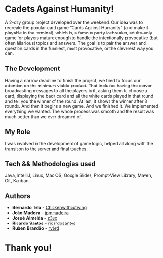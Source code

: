# Cadets Against Humanity!

A 2-day group project developed over the weekend.
Our idea was to recreate the popular card game "Cards Against Humanity" (and make it playable in the terminal), which is, a famous party icebreaker, adults-only game for players mature enough to handle the intentionally provocative (but often hilarious) topics and answers. The goal is to pair the answer and question cards in the funniest, most provocative, or the cleverest way you can.

## The Development

Having a narrow deadline to finish the project, we tried to focus our attention on the minimum viable product. That includes having the server broadcasting messages to all the players in it, asking them to choose a card, displaying the back card and all the white cards played in that round and tell you the winner of the round. At last, it shows the winner after 8 rounds. And then it begins a new game. And we finished it. We implemented everything we wanted. The whole process was smooth and the result was much better than we ever dreamed of.

## My Role

I was involved in the development of game logic, helped all along with the transition to the server and final touches.

## Tech && Methodologies used

Java, IntelliJ, Linux, Mac OS, Google Slides, Prompt-View Library, Maven, Git, Kanban.

## Authors

* **Bernardo Telo** - [Chickenwithoutwing](https://github.com/Chickenwithoutwing)
* **João Madeira** - [jpmmadeira](https://github.com/jpmmadeira)
* **Josué Almeida** - [z3ux](https://github.com/z3ux)
* **Ricardo Santos** - [ricardosantos](https://github.com/ricardosantos96)
* **Ruben Brandão** - [rvbrd](https://github.com/rvbrd)


# Thank you!
